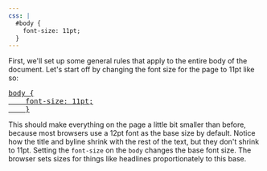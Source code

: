 ```yaml
---
css: |
  #body {
    font-size: 11pt;
  }
---
```


<p>First, we'll set up some general rules that apply to the entire body of the document. Let's start off by changing the font size for the page to 11pt like so:</p>

<pre>
<ins>body {
	font-size: 11pt;
	}</ins>
</pre>

<p>This should make everything on the page a little bit smaller than before, because most browsers use a 12pt font as the base size by default. Notice how the title and byline shrink with the rest of the text, but they don't shrink to 11pt. Setting the <code>font-size</code> on the <code>body</code> changes the base font size. The browser sets sizes for things like headlines proportionately to this base.</p>